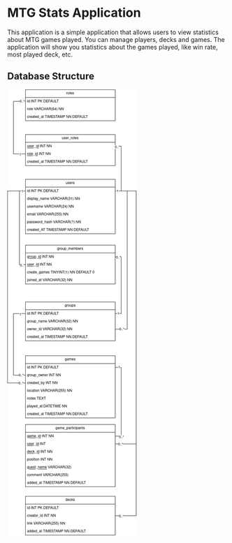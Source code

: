 # MTG Stats Application

This application is a simple application that allows users to view statistics about MTG games played. You can manage players, decks and games. The application will show you statistics about the games played, like win rate, most played deck, etc.

## Database Structure

![ERM Diagram](./ERM_Diagram.drawio.png)
